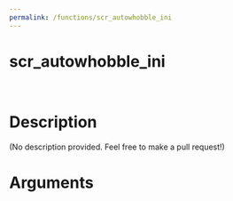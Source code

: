 ```yaml
---
permalink: /functions/scr_autowhobble_ini
---
```

# scr_autowhobble_ini  
&nbsp;  
# Description  
(No description provided. Feel free to make a pull request!) 
&nbsp;  
# Arguments



